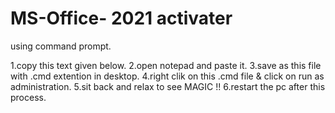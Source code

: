 # MS-Office- 2021 activater
using command prompt.


1.copy this text given below. 2.open notepad and paste it. 3.save as this file with .cmd extention in desktop. 4.right clik on this .cmd file & click on run as administration. 5.sit back and relax to see MAGIC !! 6.restart the pc after this process.
